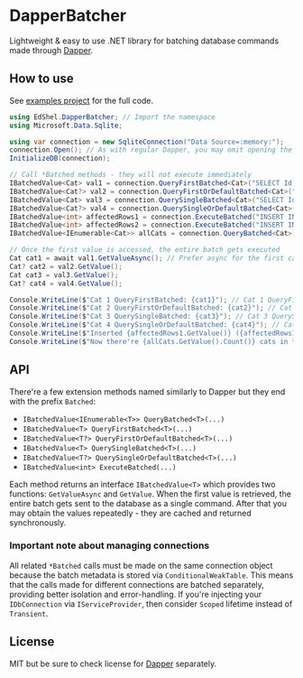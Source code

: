 # DapperBatcher

Lightweight & easy to use .NET library for batching database commands made through [Dapper](https://github.com/DapperLib/Dapper).

## How to use
See [examples project](./DapperBatcher.Examples/Program.cs) for the full code.

```cs
using EdShel.DapperBatcher; // Import the namespace
using Microsoft.Data.Sqlite;

using var connection = new SqliteConnection("Data Source=:memory:");
connection.Open(); // As with regular Dapper, you may omit opening the connection, but because it's an in-memory DB, we want to call Open() explicitly
InitializeDB(connection);

// Call *Batched methods - they will not execute immediately
IBatchedValue<Cat> val1 = connection.QueryFirstBatched<Cat>("SELECT Id, Name, CoatColor FROM Cat WHERE Id = $Id", new { Id = 1 });
IBatchedValue<Cat?> val2 = connection.QueryFirstOrDefaultBatched<Cat>("SELECT Id, Name, CoatColor FROM Cat WHERE Id = $Id", new { Id = 2 });
IBatchedValue<Cat> val3 = connection.QuerySingleBatched<Cat>("SELECT Id, Name, CoatColor FROM Cat WHERE Id = $Id", new { Id = 3 });
IBatchedValue<Cat?> val4 = connection.QuerySingleOrDefaultBatched<Cat>("SELECT Id, Name, CoatColor FROM Cat WHERE Id = $Id", new { Id = 222 });
IBatchedValue<int> affectedRows1 = connection.ExecuteBatched("INSERT INTO Cat (Id, Name, CoatColor) VALUES ($Id, $Name, $CoatColor)", new { Id = 6, Name = "Snowball", CoatColor = "White" });
IBatchedValue<int> affectedRows2 = connection.ExecuteBatched("INSERT INTO Cat (Id, Name, CoatColor) VALUES ($Id, $Name, $CoatColor)", new { Id = 7, Name = "Snowball 2", CoatColor = "Black" });
IBatchedValue<IEnumerable<Cat>> allCats = connection.QueryBatched<Cat>("SELECT Id, Name, CoatColor FROM Cat ORDER BY Id");

// Once the first value is accessed, the entire batch gets executed
Cat cat1 = await val1.GetValueAsync(); // Prefer async for the first call but sync version works too
Cat? cat2 = val2.GetValue();
Cat cat3 = val3.GetValue();
Cat? cat4 = val4.GetValue();

Console.WriteLine($"Cat 1 QueryFirstBatched: {cat1}"); // Cat 1 QueryFirstBatched: |1: Garfield (Orange)|
Console.WriteLine($"Cat 2 QueryFirstOrDefaultBatched: {cat2}"); // Cat 2 QueryFirstOrDefaultBatched: |2: Tom (Gray)|
Console.WriteLine($"Cat 3 QuerySingleBatched: {cat3}"); // Cat 3 QuerySingleBatched: |3: Sylvester (Tuxedo)|
Console.WriteLine($"Cat 4 QuerySingleOrDefaultBatched: {cat4}"); // Cat 4 QuerySingleOrDefaultBatched: 
Console.WriteLine($"Inserted {affectedRows1.GetValue()} ({affectedRows1.GetValue()}) cats"); // Inserted 2 (2) cats
Console.WriteLine($"Now there're {allCats.GetValue().Count()} cats in total"); // Now there're 7 cats in total
```

## API
There're a few extension methods named similarly to Dapper but they end with the prefix ``Batched``:
- ``IBatchedValue<IEnumerable<T>> QueryBatched<T>(...)``
- ``IBatchedValue<T> QueryFirstBatched<T>(...)``
- ``IBatchedValue<T?> QueryFirstOrDefaultBatched<T>(...)``
- ``IBatchedValue<T> QuerySingleBatched<T>(...)``
- ``IBatchedValue<T?> QuerySingleOrDefaultBatched<T>(...)``
- ``IBatchedValue<int> ExecuteBatched(...)``

Each method returns an interface ``IBatchedValue<T>`` which provides two functions: ``GetValueAsync`` and ``GetValue``.
When the first value is retrieved, the entire batch gets sent to the database as a single command.
After that you may obtain the values repeatedly - they are cached and returned synchronously.

### Important note about managing connections
All related ``*Batched`` calls must be made on the same connection object because the batch metadata is stored via ``ConditionalWeakTable``.
This means that the calls made for different connections are batched separately, providing better isolation and error-handling.
If you're injecting your ``IDbConnection`` via ``IServiceProvider``, then consider ``Scoped`` lifetime instead of ``Transient``.

## License
MIT but be sure to check license for [Dapper](https://github.com/DapperLib/Dapper) separately.